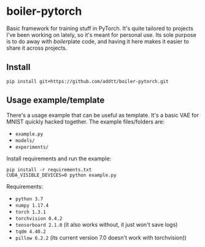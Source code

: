 # boiler-pytorch

Basic framework for training stuff in PyTorch. It's quite tailored to projects 
I've been working on lately, so it's meant for personal use. Its sole purpose is 
to do away with *boiler*plate code, and having it here makes it easier to 
share it across projects.

## Install

```shell script
pip install git+https://github.com/addtt/boiler-pytorch.git
```

## Usage example/template

There's a usage example that can be useful as template. It's a basic VAE
for MNIST quickly hacked together. The example files/folders are:
- `example.py`
- `models/`
- `experiments/`

Install requirements and run the example:

```shell script
pip install -r requirements.txt
CUDA_VISIBLE_DEVICES=0 python example.py
```

Requirements:

- `python 3.7`
- `numpy 1.17.4`
- `torch 1.3.1`
- `torchvision 0.4.2`
- `tensorboard 2.1.0` (it also works without, it just won't save logs)
- `tqdm 4.40.2`
- `pillow 6.2.2` (its current version 7.0 doesn't work with torchvision))

